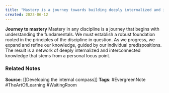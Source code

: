 ```yaml
---
title: "Mastery is a journey towards building deeply internalized and interconnected knowledge of a discipline that is aligned with our individual predispositions"
created: 2023-06-12
---
```


**Journey to mastery** 
Mastery in any discipline is a journey that begins with understanding the fundamentals. We must establish a robust foundation rooted in the principles of the discipline in question. As we progress, we expand and refine our knowledge, guided by our individual predispositions. The result is a network of deeply internalized and interconnected knowledge that stems from a personal locus point.

### Related Notes
**Source**: [[Developing the internal compass]]
**Tags**: #EvergreenNote #TheArtOfLearning #WaitingRoom 